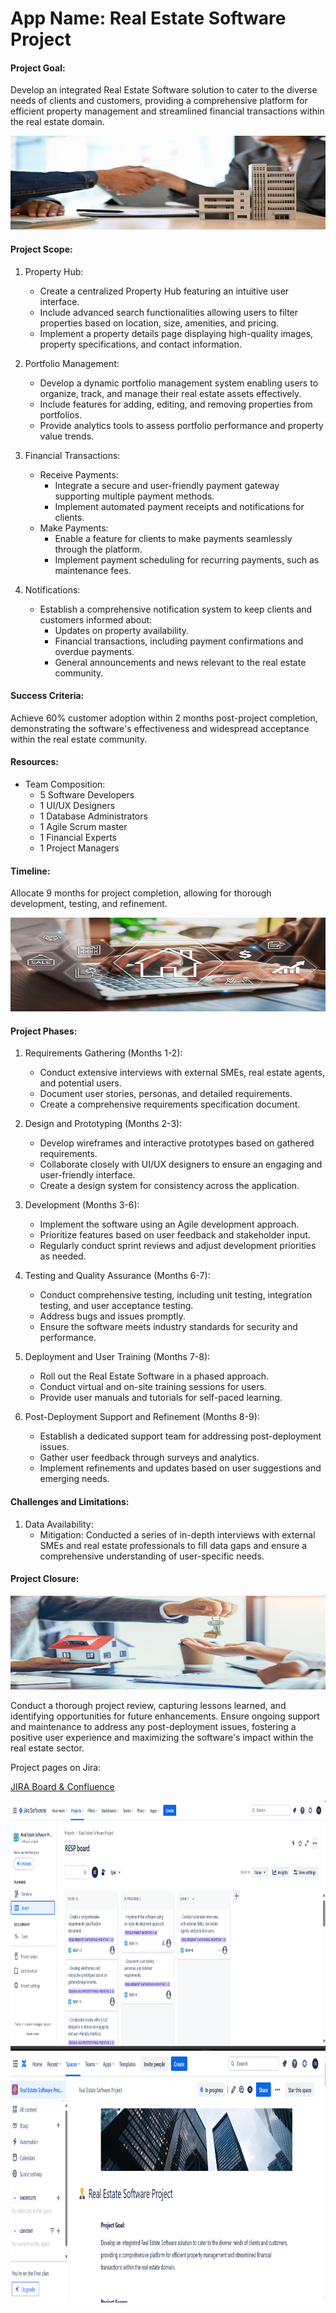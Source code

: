 # App Name: Real Estate Software Project

#### Project Goal: 
Develop an integrated Real Estate Software solution to cater to the diverse needs of clients and customers, providing a comprehensive platform for efficient property management and streamlined financial transactions within the real estate domain.

<div>
    <img src='/agile projects/real estate software project/images/RESP image 1.jpg'  alt='project goal' width='100%' height='150'/>
</div>

#### Project Scope:

1. Property Hub:
   - Create a centralized Property Hub featuring an intuitive user interface.
   - Include advanced search functionalities allowing users to filter properties based on location, size, amenities, and pricing.
   - Implement a property details page displaying high-quality images, property specifications, and contact information.

2. Portfolio Management:
   - Develop a dynamic portfolio management system enabling users to organize, track, and manage their real estate assets effectively.
   - Include features for adding, editing, and removing properties from portfolios.
   - Provide analytics tools to assess portfolio performance and property value trends.

3. Financial Transactions:
   - Receive Payments:
     - Integrate a secure and user-friendly payment gateway supporting multiple payment methods.
     - Implement automated payment receipts and notifications for clients.
   - Make Payments:
     - Enable a feature for clients to make payments seamlessly through the platform.
     - Implement payment scheduling for recurring payments, such as maintenance fees.

4. Notifications:
   - Establish a comprehensive notification system to keep clients and customers informed about:
     - Updates on property availability.
     - Financial transactions, including payment confirmations and overdue payments.
     - General announcements and news relevant to the real estate community.

#### Success Criteria: 
Achieve 60% customer adoption within 2 months post-project completion, demonstrating the software's effectiveness and widespread acceptance within the real estate community.

#### Resources:
- Team Composition:
  - 5 Software Developers
  - 1 UI/UX Designers
  - 1 Database Administrators
  - 1 Agile Scrum master
  - 1 Financial Experts
  - 1 Project Managers

#### Timeline:
Allocate 9 months for project completion, allowing for thorough development, testing, and refinement.

<div>
    <img src='/agile projects/real estate software project/images/RESP image 2.jpg'  alt='project-phase & timeline' width='100%' height='150'/>
</div>

#### Project Phases:

1. Requirements Gathering (Months 1-2):
   - Conduct extensive interviews with external SMEs, real estate agents, and potential users.
   - Document user stories, personas, and detailed requirements.
   - Create a comprehensive requirements specification document.

2. Design and Prototyping (Months 2-3):
   - Develop wireframes and interactive prototypes based on gathered requirements.
   - Collaborate closely with UI/UX designers to ensure an engaging and user-friendly interface.
   - Create a design system for consistency across the application.

3. Development (Months 3-6):
   - Implement the software using an Agile development approach.
   - Prioritize features based on user feedback and stakeholder input.
   - Regularly conduct sprint reviews and adjust development priorities as needed.

4. Testing and Quality Assurance (Months 6-7):
   - Conduct comprehensive testing, including unit testing, integration testing, and user acceptance testing.
   - Address bugs and issues promptly.
   - Ensure the software meets industry standards for security and performance.

5. Deployment and User Training (Months 7-8):
   - Roll out the Real Estate Software in a phased approach.
   - Conduct virtual and on-site training sessions for users.
   - Provide user manuals and tutorials for self-paced learning.

6. Post-Deployment Support and Refinement (Months 8-9):
   - Establish a dedicated support team for addressing post-deployment issues.
   - Gather user feedback through surveys and analytics.
   - Implement refinements and updates based on user suggestions and emerging needs.

#### Challenges and Limitations:

1. Data Availability:
   - Mitigation: Conducted a series of in-depth interviews with external SMEs and real estate professionals to fill data gaps and ensure a comprehensive understanding of user-specific needs.

#### Project Closure:

<div>
    <img src='/agile projects/real estate software project/images/RESP image 3.jpg'  alt='project closure' width='100%' height='150'/>
</div>

Conduct a thorough project review, capturing lessons learned, and identifying opportunities for future enhancements. Ensure ongoing support and maintenance to address any post-deployment issues, fostering a positive user experience and maximizing the software's impact within the real estate sector.

Project pages on Jira:

<a href='https://emmanuelkachi.atlassian.net/jira/software/projects/RESP/boards/3'  > JIRA Board & Confluence  </a>

<div>
    <img src='/agile projects/real estate software project/images/RESP image 4.jpg' alt='Jira Board' width='100%' height='400'  />
    <img  src='/agile projects/real estate software project/images/RESP image 5.jpg' alt='Confluence' width='100%' height='400' />
</div> 
